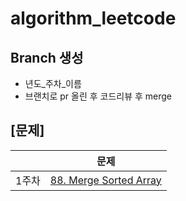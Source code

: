 # algorithm_leetcode

## Branch 생성
- 년도_주차_이름
- 브랜치로 pr 올린 후 코드리뷰 후 merge


## [문제]

|    |                                                                  문제                                                                   |
|----|:-------------------------------------------------------------------------------------------------------------------------------------:|
| 1주차 | [88. Merge Sorted Array](https://leetcode.com/problems/merge-sorted-array/description/?envType=study-plan-v2&envId=top-interview-150) |
